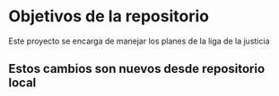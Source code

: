 # Objetivos de la repositorio

Este proyecto se encarga de manejar los planes de la liga de la justicia
## Estos cambios son nuevos desde repositorio local

